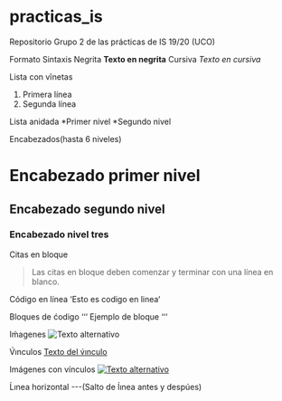 # practicas_is
Repositorio Grupo 2 de las prácticas de IS 19/20 (UCO)

Formato    Sintaxis
Negrita    **Texto en negrita**
Cursiva    *Texto en cursiva*

Lista con vĩnetas
1. Primera línea
2. Segunda línea

Lista anidada
*Primer nivel
*Segundo nivel

Encabezados(hasta 6 niveles)
# Encabezado primer nivel
## Encabezado segundo nivel
### Encabezado nivel tres

Citas en bloque
> Las citas en bloque deben comenzar y terminar con una línea en blanco.

Código en línea    ‘Esto es codigo en linea‘

Bloques de ćodigo
‘‘‘
Ejemplo de bloque
‘‘‘

Iḿagenes
![Texto alternativo](https://cerebrodigital.org/images/posts/El-koala-esta-funcionalmente-extinto-ONG.png)

V́ınculos
[Texto del v́ınculo](https://cerebrodigital.org/post/El-koala-esta-funcionalmente-extinto-ONG)

Imágenes con vínculos
[![Texto alternativo](https://cerebrodigital.org/images/posts/El-koala-esta-funcionalmente-extinto-ONG.png)](https://cerebrodigital.org/post/El-koala-esta-funcionalmente-extinto-ONG)

Ĺınea horizontal    ---(Salto de ĺınea antes y despúes)
